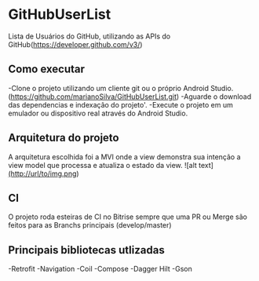 # GitHubUserList

Lista de Usuários do GitHub, utilizando as APIs do GitHub(https://developer.github.com/v3/)


## Como executar

-Clone o projeto utilizando um cliente git ou o próprio Android Studio.(https://github.com/marianoSilva/GitHubUserList.git)
-Aguarde o download das dependencias e indexação do projeto'.
-Execute o projeto em um emulador ou dispositivo real através do Android Studio.

## Arquitetura do projeto
A arquitetura escolhida foi a MVI onde a view demonstra sua intenção a view model que processa e atualiza o estado da view.
![alt text][(http://url/to/img.png](https://miro.medium.com/v2/resize:fit:911/1*TTKpvdzyNXfPBhVyRqD6EA.png))


## CI

O projeto roda esteiras de CI no Bitrise sempre que uma PR ou Merge são feitos para as Branchs principais (develop/master)

## Principais bibliotecas utlizadas

-Retrofit
-Navigation
-Coil
-Compose
-Dagger Hilt
-Gson
